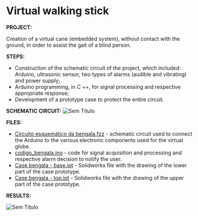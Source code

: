 # Virtual walking stick

**PROJECT:** 

Creation of a virtual cane (embedded system), without contact with the ground, in order to assist the gait of a blind person.

**STEPS:** 

* Construction of the schematic circuit of the project, which included: Arduino, ultrasonic sensor, two types of alarms (audible and vibrating) and power supply;
* Arduino programming, in C ++, for signal processing and respective appropriate response;
* Development of a prototype case to protect the entire circuit.

**SCHEMATIC CIRCUIT:**
![Sem Título](https://user-images.githubusercontent.com/66881028/84805183-c67db280-affb-11ea-938a-ba4f84767e89.png)

**FILES:** 
* [Circuito esquemático da bengala.fzz](https://github.com/MiguelCastro3/Monitoring-a-person-s-acceleration/blob/master/main.asm) - schematic circuit used to connect the Arduino to the various electronic components used for the virtual globe.
* [codigo_bengala.ino](https://github.com/MiguelCastro3/Monitoring-a-person-s-acceleration/blob/master/main.asm) - code for signal acquisition and processing and respective alarm decision to notify the user.
* [Case bengala - base.ipt](https://github.com/MiguelCastro3/Virtual-walking-stick/blob/master/Case%20bengala%20-%20base.ipt) - Solidworks file with the drawing of the lower part of the case prototype.
* [Case bengala - top.ipt](https://github.com/MiguelCastro3/Monitoring-a-person-s-acceleration/blob/master/main.asm) - Solidworks file with the drawing of the upper part of the case prototype.

**RESULTS:** 

![Sem Título](https://user-images.githubusercontent.com/66881028/84807205-ccc15e00-affe-11ea-8e53-c27e4205460c.png)
